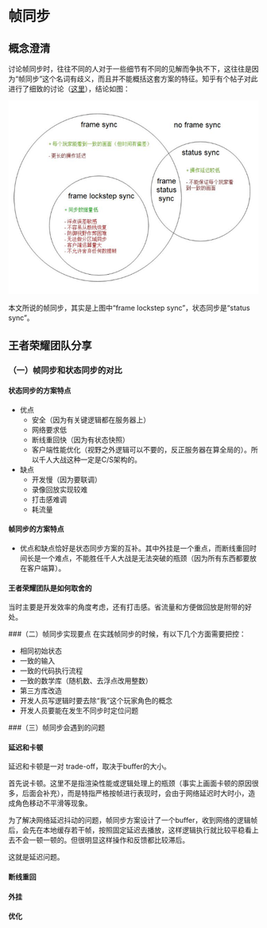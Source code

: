# 帧同步

## 概念澄清
讨论帧同步时，往往不同的人对于一些细节有不同的见解而争执不下，这往往是因为“帧同步”这个名词有歧义，而且并不能概括这套方案的特征。知乎有个帖子对此进行了细致的讨论（[这里](https://zhuanlan.zhihu.com/p/32843758)），结论如图：

![](/assets/frameSyncConcept.jpg)

本文所说的帧同步，其实是上图中“frame lockstep sync”，状态同步是“status sync”。

## 王者荣耀团队分享
### （一）帧同步和状态同步的对比
#### 状态同步的方案特点
- 优点
  - 安全（因为有关键逻辑都在服务器上）
  - 网络要求低
  - 断线重回快（因为有状态快照）
  - 客户端性能优化（视野之外逻辑可以不要的，反正服务器在算全局的）。所以千人大战这种一定是C/S架构的。
- 缺点
  - 开发慢（因为要联调）
  - 录像回放实现较难
  - 打击感难调
  - 耗流量

#### 帧同步的方案特点
- 优点和缺点恰好是状态同步方案的互补。其中外挂是一个重点，而断线重回时间长是一个难点，不能胜任千人大战是无法突破的瓶颈（因为所有东西都要放在客户端算）。

#### 王者荣耀团队是如何取舍的
当时主要是开发效率的角度考虑，还有打击感。省流量和方便做回放是附带的好处。

###（二）帧同步实现要点
在实践帧同步的时候，有以下几个方面需要把控：
- 相同初始状态
- 一致的输入
- 一致的代码执行流程
- 一致的数学库（随机数、去浮点改用整数）
- 第三方库改造
- 开发人员写逻辑时要去除“我”这个玩家角色的概念
- 开发人员要能在发生不同步时定位问题


###（三）帧同步会遇到的问题
#### 延迟和卡顿
延迟和卡顿是一对 trade-off，取决于buffer的大小。

首先说卡顿。这里不是指渲染性能或逻辑处理上的瓶颈（事实上画面卡顿的原因很多，后面会补充），而是特指严格按帧进行表现时，会由于网络延迟时大时小，造成角色移动不平滑等现象。

为了解决网络延迟抖动的问题，帧同步方案设计了一个buffer，收到网络的逻辑帧后，会先在本地缓存若干帧，按照固定延迟去播放，这样逻辑执行就比较平稳看上去不会一顿一顿的。但很明显这样操作和反馈都比较滞后。

这就是延迟问题。



#### 断线重回

#### 外挂

#### 优化

















